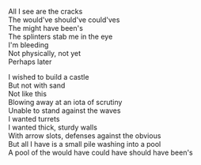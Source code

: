 All I see are the cracks  
The would've should've could'ves  
The might have been's  
The splinters stab me in the eye  
I'm bleeding  
Not physically, not yet  
Perhaps later  
  
I wished to build a castle  
But not with sand  
Not like this  
Blowing away at an iota of scrutiny  
Unable to stand against the waves  
I wanted turrets  
I wanted thick, sturdy walls  
With arrow slots, defenses against the obvious  
But all I have is a small pile washing into a pool  
A pool of the would have could have should have been's